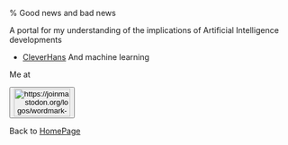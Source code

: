 % Good news and bad news

A portal for my understanding of the implications of Artificial Intelligence developments


* [CleverHans](CleverHans.html) And machine learning

Me at
<form action='https://mastodon.sdf.org/@drbean'>
<button type='submit' class='btn'>
<img src='./mastodon.svg'
alt='https://joinmastodon.org/logos/wordmark-black-text.svg'
style='width:100px;height:50px'/>
</button></form>

Back to [HomePage](HomePage.html)
